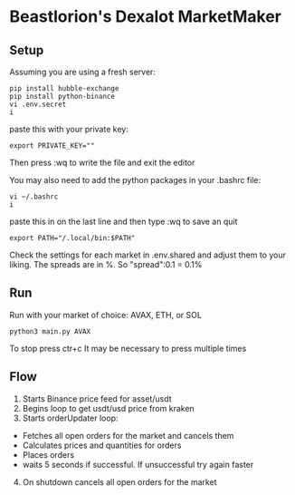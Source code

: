 # Beastlorion's Dexalot MarketMaker

## Setup

Assuming you are using a fresh server:

```
pip install hubble-exchange
pip install python-binance
vi .env.secret
i
```

paste this with your private key:

```
export PRIVATE_KEY=""
```
Then press :wq to write the file and exit the editor


You may also need to add the python packages in your .bashrc file: 
```
vi ~/.bashrc
i
```

paste this in on the last line and then type :wq to save an quit
```
export PATH="/.local/bin:$PATH"
```

Check the settings for each market in .env.shared and adjust them to your liking. The spreads are in %. So "spread":0.1 = 0.1%

## Run
Run with your market of choice: AVAX, ETH, or SOL
```
python3 main.py AVAX
```
To stop press ctr+c
It may be necessary to press multiple times

## Flow

1. Starts Binance price feed for asset/usdt
2. Begins loop to get usdt/usd price from kraken
3. Starts orderUpdater loop:
  - Fetches all open orders for the market and cancels them
  - Calculates prices and quantities for orders
  - Places orders
  - waits 5 seconds if successful. If unsuccessful try again faster
4. On shutdown cancels all open orders for the market